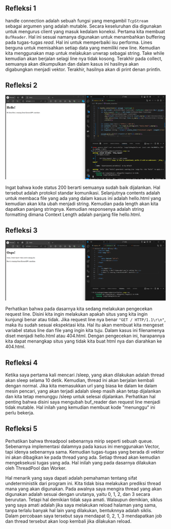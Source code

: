 ## Refleksi 1

handle connection adalah sebuah fungsi yang mengambil `TcpStream` sebagai argumen yang adalah mutable. Secara keseluruhan dia digunakan untuk mengurus client yang masuk kedalam koneksi. Pertama kita membuat `BufReader`. Hal ini sesuai namanya digunakan untuk menambahkan buffering pada tugas-tugas _read_. Hal ini untuk memperbaiki isu performa. Lines berguna untuk memisahkan setiap data yang memiliki new line. Kemudian kita menggunakan map untuk melakukan unwrap sebagai string. Take while kemudian akan berjalan selagi line nya tidak kosong. Terakhir pada collect, semuanya akan dikumpulkan dan dalam kasus ini hasilnya akan digabungkan menjadi vektor. Terakhir, hasilnya akan di print denan println.

## Refleksi 2

![commit 2 ss](./README/reflection2.png)

Ingat bahwa kode status 200 berarti semuanya sudah baik dijalankan. Hal tersebut adalah protokol standar komunikasi. Selanjutnya contents adalah untuk membaca file yang ada yang dalam kasus ini adalah hello.html yang kemudian akan kita ubah menjadi string. Kemudian pada length akan kita dapatkan panjang stringnya. Kemudian responsenya adalah string formatting dimana Context Length adalah panjang file hello.html.

## Refleksi 3

![commit 2 ss](./README/reflection3.png)

Perhatikan bahwa pada dasarnya kita sedang melakukan pengecekan request line. Disini kita ingin melakukan apakah situs yang kita ingin kunjungi benar atau tidak. Jika request line nya benar `"GET / HTTP/1.1\r\n"`, maka itu sudah sesuai ekspektasi kita. Hal itu akan membuat kita mengeset variabel status line dan file yang ingin kita tuju. Dalam kasus ini filenamenya diset menjadi hello.html atau 404.html. Dengan pengecekan ini, harapannya kita dapat menangkap situs yang tidak kita buat html nya dan diarahkan ke 404.html.

## Refleksi 4

Ketika saya pertama kali mencari /sleep, yang akan dilakukan adalah thread akan sleep selama 10 detik. Kemudian, thread ini akan berjalan kembali dengan normal. Jika kita memasukkan url yang biasa ke dalam ke dalam mesin pencari, yang akan terjadi adalah sleep masih akan tetap dijalankan dan kita tetap menunggu /sleep untuk selesai dijalankan. Perhatikan hal penting bahwa disini saya mengubah buf_reader dan request line menjadi tidak mutable. Hal inilah yang kemudian membuat kode "menunggu" ini perlu bekerja.

## Refleksi 5

Perhatikan bahwa threadpool sebenarnya mirip seperti sebuah queue. Sebenarnya implementasi dalamnya pada kasus ini menggunakan Vector, tapi idenya sebenarnya sama. Kemudian tugas-tugas yang berada di vektor ini akan dibagikan ke pada thread yang ada. Setiap thread akan kemudian mengeksekusi tugas yang ada. Hal inilah yang pada dasarnya dilakukan oleh ThreadPool dan Worker.

Hal menarik yang saya dapati adalah pemahaman tentang sifat undeterministik dari program ini. Kita tidak bisa melakukan prediksi thread mana yang akan digunakan. Pada awalnya saya mengira thread yang akan digunakan adalah sesuai dengan urutanya, yaitu 0, 1, 2, dan 3 secara berurutan. Tetapi hal demikian tidak saya amati. Walaupun demikian, siklus yang saya amati adalah jika saya melakukan reload halaman yang sama, tanpa terlalu banyak hal lain yang dilakukan, bentuknnya adalah siklis. Dalam percobaan saya tersebut saya mendapat 0, 2, 1, 3 mendapatkan job dan thread tersebut akan loop kembali jika dilakukan reload.
